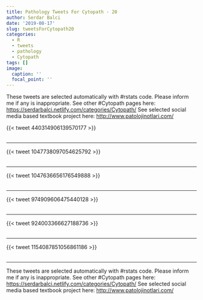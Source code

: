 ```yaml
---
title: Pathology Tweets For Cytopath - 20
author: Serdar Balci
date: '2019-08-17'
slug: tweetsForCytopath20
categories:
  - R
  - tweets
  - pathology
  - Cytopath
tags: []
image:
  caption: ''
  focal_point: ''
---
```



These tweets are selected automatically with #rstats code. Please inform me if any is inappropriate.
See other #Cytopath pages here: https://serdarbalci.netlify.com/categories/Cytopath/ 
See selected social media based textbook project here: http://www.patolojinotlari.com/

{{< tweet 440314906139570177 >}}
<br>
<br>
<hr>
{{< tweet 1047738097054625792 >}}
<br>
<br>
<hr>
{{< tweet 1047636656176549888 >}}
<br>
<br>
<hr>
{{< tweet 974909606475440128 >}}
<br>
<br>
<hr>
{{< tweet 924003366627188736 >}}
<br>
<br>
<hr>
{{< tweet 1154087851056861186 >}}
<br>
<br>
<hr>


These tweets are selected automatically with #rstats code. Please inform me if any is inappropriate.
See other #Cytopath pages here: https://serdarbalci.netlify.com/categories/Cytopath/ 
See selected social media based textbook project here: http://www.patolojinotlari.com/

